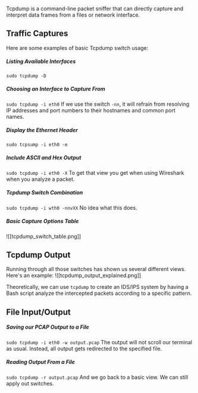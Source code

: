 Tcpdump is a command-line packet sniffer that can directly capture and interpret data frames from a files or network interface.

## Traffic Captures

Here are some examples of basic Tcpdump switch usage:
##### Listing Available Interfaces
`sudo tcpdump -D`

##### Choosing an Interface to Capture From
`sudo tcpdump -i eth0`
If we use the switch `-nn`, it will refrain from resolving IP addresses and port numbers to their hostnames and common port names.

##### Display the Ethernet Header
`sudo tcpsump -i eth0 -e`

##### Include ASCII and Hex Output
`sudo tcpdump -i eth0 -X`
To get that view you get when using Wireshark when you analyze a packet.

##### Tcpdump Switch Combination
`sudo tcpdump -i wth0 -nnvXX`
No idea what this does.

##### Basic Capture Options Table
![[tcpdump_switch_table.png]]

## Tcpdump Output

Running through all those switches has shown us several different views.
Here's an example:
![[tcpdump_output_explained.png]]

Theoretically, we can use `tcpdump` to create an IDS/IPS system by having a Bash script analyze the intercepted packets according to a specific pattern.

## File Input/Output

##### Saving our PCAP Output to a File
`sudo tcpdump -i eth0 -w output.pcap`
The output will not scroll our terminal as usual. Instead, all output gets redirected to the specified file.

##### Reading Output From a File
`sudo tcpdump -r output.pcap`
And we go back to a basic view. We can still apply out switches.

